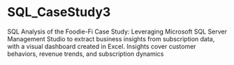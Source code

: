 # SQL_CaseStudy3
SQL Analysis of the Foodie-Fi Case Study: Leveraging Microsoft SQL Server Management Studio to extract business insights from subscription data, with a visual dashboard created in Excel. Insights cover customer behaviors, revenue trends, and subscription dynamics
